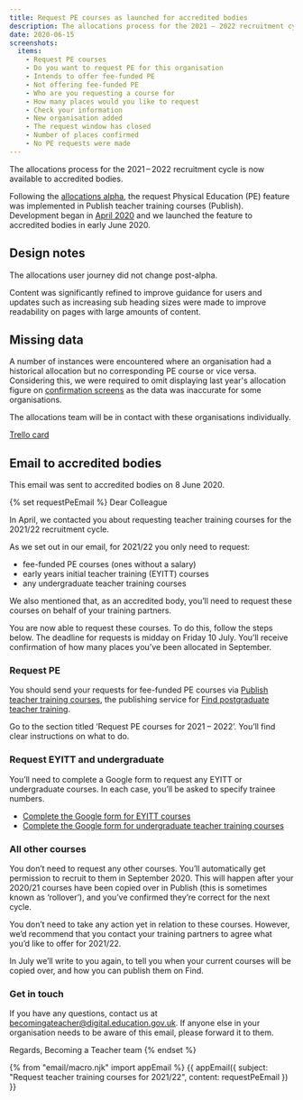 ```yaml
---
title: Request PE courses as launched for accredited bodies
description: The allocations process for the 2021 – 2022 recruitment cycle is now available to accredited bodies
date: 2020-06-15
screenshots:
  items:
    - Request PE courses
    - Do you want to request PE for this organisation
    - Intends to offer fee-funded PE
    - Not offering fee-funded PE
    - Who are you requesting a course for
    - How many places would you like to request
    - Check your information
    - New organisation added
    - The request window has closed
    - Number of places confirmed
    - No PE requests were made
---
```


The allocations process for the 2021 – 2022 recruitment cycle is now available to accredited bodies.

Following the [allocations alpha](/publish-teacher-training-courses/allocations-alpha/), the request Physical Education (PE) feature was implemented in Publish teacher training courses (Publish). Development began in [April 2020](https://github.com/DFE-Digital/publish-teacher-training/pulls?page=2&q=allocation) and we launched the feature to accredited bodies in early June 2020.

## Design notes

The allocations user journey did not change post-alpha.

Content was significantly refined to improve guidance for users and updates such as increasing sub heading sizes were made to improve readability on pages with large amounts of content.

## Missing data

A number of instances were encountered where an organisation had a historical allocation but no corresponding PE course or vice versa. Considering this, we were required to omit displaying last year's allocation figure on [confirmation screens](/publish-teacher-training-courses/allocations-alpha/#intends-to-offer-fee-funded-pe) as the data was inaccurate for some organisations.

The allocations team will be in contact with these organisations individually.

[Trello card](https://trello.com/c/5YfNXZ89/2402-investigate-how-many-allocations-miss-match-with-the-funded-pe-courses-in-our-system?menu=filter&filter=allocations%20landing)

## Email to accredited bodies

This email was sent to accredited bodies on 8 June 2020.

{% set requestPeEmail %}
Dear Colleague

In April, we contacted you about requesting teacher training courses for the 2021/22 recruitment cycle.

As we set out in our email, for 2021/22 you only need to request:

- fee-funded PE courses (ones without a salary)
- early years initial teacher training (EYITT) courses
- any undergraduate teacher training courses

We also mentioned that, as an accredited body, you’ll need to request these courses on behalf of your training partners.

You are now able to request these courses. To do this, follow the steps below. The deadline for requests is midday on Friday 10 July. You’ll receive confirmation of how many places you’ve been allocated in September.

### Request PE

You should send your requests for fee-funded PE courses via [Publish teacher training courses](https://www.publish-teacher-training-courses.service.gov.uk/), the publishing service for [Find postgraduate teacher training](https://find-postgraduate-teacher-training.education.gov.uk/).

Go to the section titled ‘Request PE courses for 2021 – 2022’. You’ll find clear instructions on what to do.

### Request EYITT and undergraduate

You’ll need to complete a Google form to request any EYITT or undergraduate courses. In each case, you’ll be asked to specify trainee numbers.

- [Complete the Google form for EYITT courses](https://docs.google.com/forms/d/e/1FAIpQLSeHmeVJgyRrC3RpJMYnK1zEpjFsVn8xJfck_4bhvggjm6bozQ/viewform)
- [Complete the Google form for undergraduate teacher training courses](https://docs.google.com/forms/d/e/1FAIpQLSeE1poBDwObc-YchKxPMzEJjCRPX7b5XHZcYXIkOfo3zJRNfA/viewform)

### All other courses

You don’t need to request any other courses. You’ll automatically get permission to recruit to them in September 2020. This will happen after your 2020/21 courses have been copied over in Publish (this is sometimes known as ‘rollover’), and you’ve confirmed they’re correct for the next cycle.

You don’t need to take any action yet in relation to these courses. However, we’d recommend that you contact your training partners to agree what you’d like to offer for 2021/22.

In July we’ll write to you again, to tell you when your current courses will be copied over, and how you can publish them on Find.

### Get in touch

If you have any questions, contact us at becomingateacher@digital.education.gov.uk. If anyone else in your organisation needs to be aware of this email, please forward it to them.

Regards,
Becoming a Teacher team
{% endset %}

{% from "email/macro.njk" import appEmail %}
{{ appEmail({
  subject: "Request teacher training courses for 2021/22",
  content: requestPeEmail
}) }}
